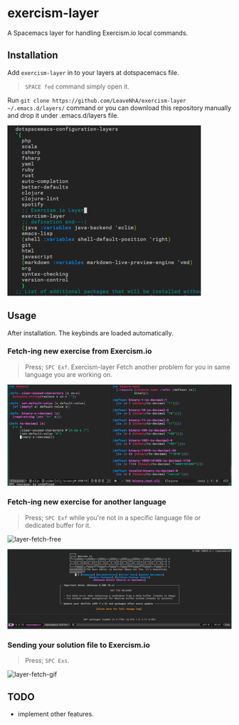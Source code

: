 # exercism-layer
A Spacemacs layer for handling Exercism.io local commands.

## Installation

Add `exercism-layer` in to your layers at dotspacemacs file.

> `SPACE fed`  command simply open it.

Run `git clone https://github.com/LeaveNhA/exercism-layer ~/.emacs.d/layers/` command or you can download this repository manually and drop it under .emacs.d/layers file.

![dotspacemacs-file](./resources/images/dotspacemacs-file-layer-add.png "Example dotspacemacs file")

## Usage
After installation. The keybinds are loaded automatically.

### Fetch-ing new exercise from Exercism.io

> Press; `SPC Exf`. Exercism-layer Fetch another problem for you in same language you are working on.

![layer-fetch-gif](./resources/images/exercism-layer-fetch.gif "Layer Fetch function gif")

### Fetch-ing new exercise for another language

> Press; `SPC Exf` while you're not in a specific language file or dedicated buffer for it.

![layer-fetch-free](./resources/images/exercism-fetch-free-show.gif "Layer Fetch function gif")

![layer-fetch-free](./resources/images/exercism-fetch-fetch.gif "Layer Fetch function gif")

### Sending your solution file to Exercism.io

> Press; `SPC Exs`.

![layer-fetch-gif](./resources/images/exercism-layer-send.gif "Layer send function gif")

## TODO
* implement other features.
